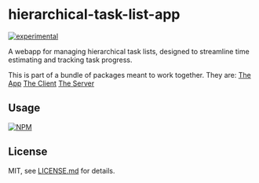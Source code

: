 # hierarchical-task-list-app

[![experimental](http://badges.github.io/stability-badges/dist/experimental.svg)](http://github.com/badges/stability-badges)

A webapp for managing hierarchical task lists, designed to streamline time estimating and tracking task progress.

This is part of a bundle of packages meant to work together. They are:
[The App](https://github.com/bunnybones1/hierarchical-task-list-app)
[The Client](https://github.com/bunnybones1/hierarchical-task-list-client)
[The Server](https://github.com/bunnybones1/hierarchical-task-list-server)

## Usage

[![NPM](https://nodei.co/npm/hierarchical-task-list-app.png)](https://nodei.co/npm/hierarchical-task-list-app/)

## License

MIT, see [LICENSE.md](http://github.com/bunnybones1/hierarchical-task-list-app/blob/master/LICENSE.md) for details.
